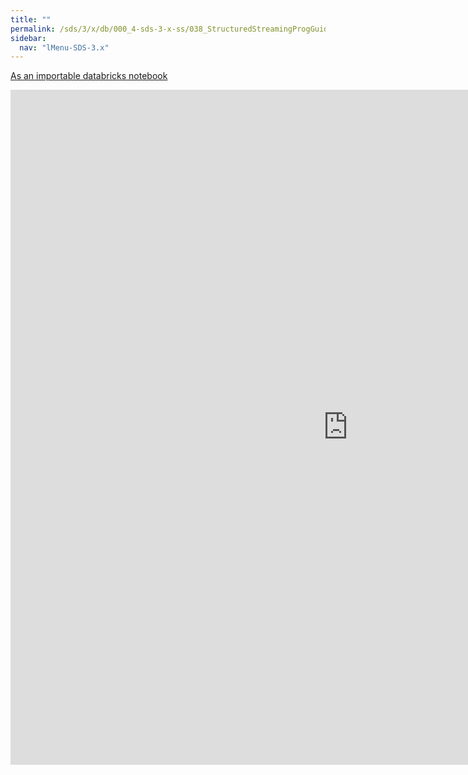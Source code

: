 ```yaml
---
title: ""
permalink: /sds/3/x/db/000_4-sds-3-x-ss/038_StructuredStreamingProgGuide/
sidebar:
  nav: "lMenu-SDS-3.x"
---
```


[As an importable databricks notebook](https://lamastex.github.io/scalable-data-science/sds/3/x/db/000_4-sds-3-x-ss/038_StructuredStreamingProgGuide.html)

<iframe src="https://lamastex.github.io/scalable-data-science/sds/3/x/db/000_4-sds-3-x-ss/038_StructuredStreamingProgGuide.html" width="1080" height="1080" frameborder="0"></iframe>
